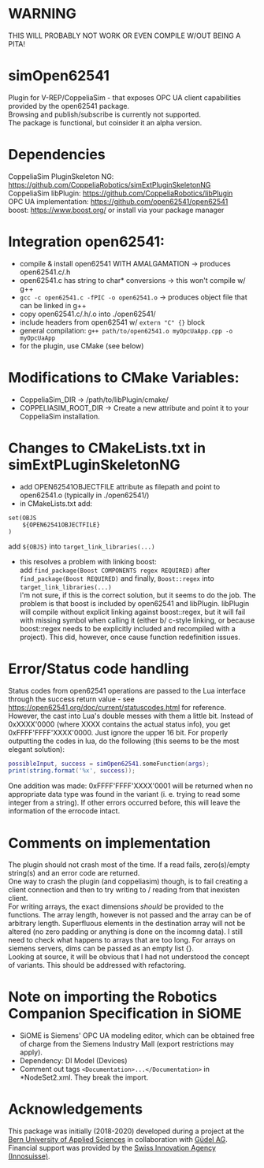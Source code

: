 # WARNING
THIS WILL PROBABLY NOT WORK OR EVEN COMPILE W/OUT BEING A PITA!

# simOpen62541
Plugin for V-REP/CoppeliaSim - that exposes OPC UA client capabilities provided by the open62541 package.   
Browsing and publish/subscribe is currently not supported.  
The package is functional, but coinsider it an alpha version.  

# Dependencies  
CoppeliaSim PluginSkeleton NG: https://github.com/CoppeliaRobotics/simExtPluginSkeletonNG  
CoppeliaSim libPlugin: https://github.com/CoppeliaRobotics/libPlugin  
OPC UA implementation: https://github.com/open62541/open62541  
boost: https://www.boost.org/ or install via your package manager  

# Integration open62541:  
- compile & install open62541 WITH AMALGAMATION -> produces open62541.c/.h  
- open62541.c has string to char* conversions -> this won't compile w/ g++  
- ```gcc -c open62541.c -fPIC -o open62541.o``` -> produces object file that can be linked in g++  
- copy open62541.c/.h/.o into ./open62541/  
- include headers from open62541 w/ ```extern "C" {}``` block  
- general compilation: ```g++ path/to/open62541.o myOpcUaApp.cpp -o myOpcUaApp```  
- for the plugin, use CMake (see below)

# Modifications to CMake Variables:    
- CoppeliaSim_DIR -> /path/to/libPlugin/cmake/  
- COPPELIASIM_ROOT_DIR -> Create a new attribute and point it to your CoppeliaSim installation.  

# Changes to CMakeLists.txt in simExtPLuginSkeletonNG  
- add OPEN62541OBJECTFILE attribute as filepath and point to open62541.o (typically in ./open62541/)  
- in CMakeLists.txt add:  
```
set(OBJS 
    ${OPEN62541OBJECTFILE}
)
```
add   ```${OBJS}``` into ```target_link_libraries(...)```  
- this resolves a problem with linking boost:  
add ```find_package(Boost COMPONENTS regex REQUIRED)``` after ```find_package(Boost REQUIRED)``` and finally, ```Boost::regex``` into ```target_link_libraries(...)```  
I'm not sure, if this is the correct solution, but it seems to do the job. The problem is that boost is included by open62541 and libPlugin. libPlugin will compile without explicit linking against boost::regex, but it will fail with missing symbol when calling it (either b/ c-style linking, or because boost::regex needs to be explicitly included and recompiled with a project). This did, however, once cause function redefinition issues.     

# Error/Status code handling  
Status codes from open62541 operations are passed to the Lua interface through the success return value - see https://open62541.org/doc/current/statuscodes.html for reference. However, the cast into Lua's double messes with them a little bit. Instead of 0xXXXX'0000 (where XXXX contains the actual status info), you get 0xFFFF'FFFF'XXXX'0000. Just ignore the upper 16 bit. For properly outputting the codes in lua, do the following (this seems to be the most elegant solution):  
```lua  
possibleInput, success = simOpen62541.someFunction(args);  
print(string.format('%x', success));  
```  
One addition was made: 0xFFFF'FFFF'XXXX'0001 will be returned when no appropriate data type was found in the variant (i. e. trying to read some integer from a string). If other errors occurred before, this will leave the information of the errocode intact.     

# Comments on implementation  
The plugin should not crash most of the time. If a read fails, zero(s)/empty string(s) and an error code are returned.  
One way to crash the plugin (and coppeliasim) though, is to fail creating a client connection and then to try writing to / reading from that inexisten client.   
For writing arrays, the exact dimensions _should_ be provided to the functions. The array length, however is not passed and the array can be of arbitrary length. Superfluous elements in the destination array will not be altered (no zero padding or anything is done on the incomng data). I still need to check what happens to arrays that are too long. For arrays on siemens servers, dims can be passed as an empty list {}.  
Looking at source, it will be obvious that I had not understood the concept of variants. This should be addressed with refactoring.  

# Note on importing the Robotics Companion Specification in SiOME  
- SiOME is Siemens' OPC UA modeling editor, which can be obtained free of charge from the Siemens Industry Mall (export restrictions may apply).  
- Dependency: DI Model (Devices)  
- Comment out tags ```<Documentation>...</Documentation>``` in *NodeSet2.xml. They break the import.  

# Acknowledgements  
This package was initially (2018-2020) developed during a project at the [Bern University of Applied Sciences](https://www.bfh.ch/ahb/) in collaboration with [Güdel AG](https://www.gudel.com/). Financial support was provided by the [Swiss Innovation Agency (Innosuisse)](https://www.innosuisse.ch/inno/en/home.html).  
